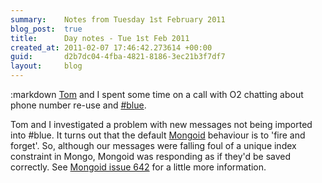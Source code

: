 ```yaml
---
summary:    Notes from Tuesday 1st February 2011
blog_post:  true
title:      Day notes - Tue 1st Feb 2011
created_at: 2011-02-07 17:46:42.273614 +00:00
guid:       d2b7dc04-4fba-4821-8186-3ec21b3f7df7
layout:     blog
---
```

:markdown
  [Tom](http://tomafro.net/) and I spent some time on a call with O2 chatting about phone number re-use and [#blue](https://hashblue.com/).

  Tom and I investigated a problem with new messages not being imported into #blue.  It turns out that the default [Mongoid](http://mongoid.org/) behaviour is to 'fire and forget'.  So, although our messages were falling foul of a unique index constraint in Mongo, Mongoid was responding as if they'd be saved correctly.  See [Mongoid issue 642](https://github.com/mongoid/mongoid/issues/642) for a little more information.
